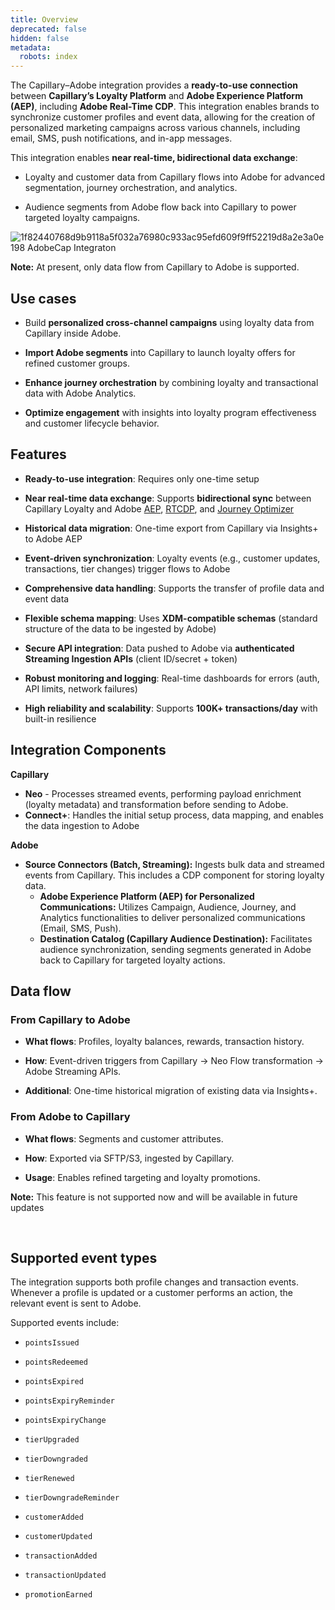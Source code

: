 ```yaml
---
title: Overview
deprecated: false
hidden: false
metadata:
  robots: index
---
```

The Capillary–Adobe integration provides a **ready-to-use connection** between **Capillary’s Loyalty Platform** and **Adobe Experience Platform (AEP)**, including **Adobe Real-Time CDP**. This integration enables brands to synchronize customer profiles and event data, allowing for the creation of personalized marketing campaigns across various channels, including email, SMS, push notifications, and in-app messages.

This integration enables **near real-time, bidirectional data exchange**:

* Loyalty and customer data from Capillary flows into Adobe for advanced segmentation, journey orchestration, and analytics.

* Audience segments from Adobe flow back into Capillary to power targeted loyalty campaigns.

![1f82440768d9b9118a5f032a76980c933ac95efd609f9ff52219d8a2e3a0e198 AdobeCap Integraton](https://files.readme.io/1f82440768d9b9118a5f032a76980c933ac95efd609f9ff52219d8a2e3a0e198-AdobeCap_Integraton.png)

**Note:** At present, only data flow from Capillary to Adobe is supported.

## **Use cases**

* Build **personalized cross-channel campaigns** using loyalty data from Capillary inside Adobe.

* **Import Adobe segments** into Capillary to launch loyalty offers for refined customer groups.

* **Enhance journey orchestration** by combining loyalty and transactional data with Adobe Analytics.

* **Optimize engagement** with insights into loyalty program effectiveness and customer lifecycle behavior.

## **Features**

* **Ready-to-use integration**: Requires only one-time setup

* **Near real-time data exchange**: Supports **bidirectional sync** between Capillary Loyalty and Adobe [AEP](https://experienceleague.adobe.com/en/docs/experience-platform), [RTCDP](https://experienceleague.adobe.com/en/docs/real-time-customer-data-platform), and [Journey Optimizer](https://experienceleague.adobe.com/en/docs/journey-optimizer)

* **Historical data migration**: One-time export from Capillary via Insights+ to Adobe AEP

* **Event-driven synchronization**: Loyalty events (e.g., customer updates, transactions, tier changes) trigger flows to Adobe

* **Comprehensive data handling**: Supports the transfer of profile data and event data

* **Flexible schema mapping**: Uses **XDM-compatible schemas** (standard structure of the data to be ingested by Adobe)

* **Secure API integration**: Data pushed to Adobe via **authenticated Streaming Ingestion APIs** (client ID/secret + token)

* **Robust monitoring and logging**: Real-time dashboards for errors (auth, API limits, network failures)

* **High reliability and scalability**: Supports **100K+ transactions/day** with built-in resilience

## **Integration Components**

**Capillary**

* **Neo** - Processes streamed events, performing payload enrichment (loyalty metadata) and transformation before sending to Adobe.
* **Connect+**: Handles the initial setup process, data mapping, and enables the data ingestion to Adobe

**Adobe**

* **Source Connectors (Batch, Streaming):** Ingests bulk data and streamed events from Capillary. This includes a CDP component for storing loyalty data.
  * **Adobe Experience Platform (AEP) for Personalized Communications:** Utilizes Campaign, Audience, Journey, and Analytics functionalities to deliver personalized communications (Email, SMS, Push).
  * **Destination Catalog (Capillary Audience Destination):** Facilitates audience synchronization, sending segments generated in Adobe back to Capillary for targeted loyalty actions.

## **Data flow**

### **From Capillary to Adobe**

* **What flows**: Profiles, loyalty balances, rewards, transaction history.

* **How**: Event-driven triggers from Capillary → Neo Flow transformation → Adobe Streaming APIs.

* **Additional**: One-time historical migration of existing data via Insights+.

### **From Adobe to Capillary**

* **What flows**: Segments and customer attributes.

* **How**: Exported via SFTP/S3, ingested by Capillary.

* **Usage**: Enables refined targeting and loyalty promotions.

**Note:** This feature is not supported now and will be available in future updates

<br />

## **Supported event types**

The integration supports both profile changes and transaction events. Whenever a profile is updated or a customer performs an action, the relevant event is sent to Adobe.

Supported events include:

* `pointsIssued`

* `pointsRedeemed`

* `pointsExpired`

* `pointsExpiryReminder`

* `pointsExpiryChange`

* `tierUpgraded`

* `tierDowngraded`

* `tierRenewed`

* `tierDowngradeReminder`

* `customerAdded`

* `customerUpdated`

* `transactionAdded`

* `transactionUpdated`

* `promotionEarned`
